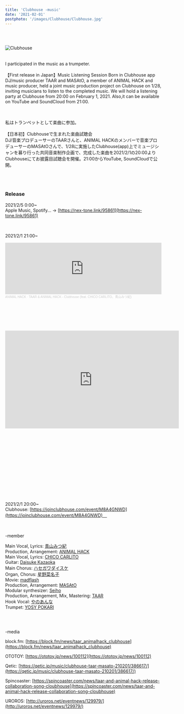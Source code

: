 ```yaml
---
title: 'Clubhouse -music'
date: '2021-02-01'
postphoto: '/images/Clubhouse/Clubhouse.jpg'
---
```

<br>
<br>

![Clubhouse](/images/Clubhouse/Clubhouse.jpg)
<br>
<br>
<br>
I participated in the music as a trumpeter.<br>
<br>
【First release in Japan】Music Listening Session Born in Clubhouse app <br>
DJ/music producer TAAR and MASAtO, a member of ANIMAL HACK and music producer, held a joint music production project on Clubhouse on 1/28, inviting musicians to listen to the completed music. We will hold a listening party at Clubhouse from 20:00 on February 1, 2021. Also,it can be available on YouTube and SoundCloud from 21:00.
<br>
<br>
<br>

私はトランペットとして楽曲に参加。<br>
<br>
【日本初】Clubhouseで生まれた楽曲試聴会　<br>
DJ/音楽プロデューサーのTAARさんと、ANIMAL HACKのメンバーで音楽プロデューサーのMASAtOさんで、1/28に実施したClubhouse(app)上でミュージシャンを募り行った共同音楽制作企画で、完成した楽曲を2021/2/1の20:00よりClubhouseにてお披露目試聴会を開催。21:00からYouTube, SoundCloudで公開。
<br>
<br>
<br>
<br>

### Release

2021/2/5 0:00~ <br>
Apple Music, Spotify... →  [https://nex-tone.link/95861](https://nex-tone.link/95861) <br>
<br>
<br>


2021/2/1 21:00~ <br>

<iframe width="100%" height="166" scrolling="no" frameborder="no" allow="autoplay" src="https://w.soundcloud.com/player/?url=https%3A//api.soundcloud.com/tracks/976124821&color=%23ff5500&auto_play=false&hide_related=false&show_comments=true&show_user=true&show_reposts=false&show_teaser=true"></iframe><div style="font-size: 10px; color: #cccccc;line-break: anywhere;word-break: normal;overflow: hidden;white-space: nowrap;text-overflow: ellipsis; font-family: Interstate,Lucida Grande,Lucida Sans Unicode,Lucida Sans,Garuda,Verdana,Tahoma,sans-serif;font-weight: 100;"><a href="https://soundcloud.com/animalhack" title="ANIMAL HACK" target="_blank" style="color: #cccccc; text-decoration: none;">ANIMAL HACK</a> · <a href="https://soundcloud.com/animalhack/clubhouse" title="TAAR &amp; ANIMAL HACK - Clubhouse (feat. CHICO CARLITO、青山みつ紀)" target="_blank" style="color: #cccccc; text-decoration: none;">TAAR &amp; ANIMAL HACK - Clubhouse (feat. CHICO CARLITO、青山みつ紀)</a></div> <br>

<br>
<br>
<br>
<br>
<br>



<iframe width="560" height="315" src="https://www.youtube-nocookie.com/embed/pQRvQdFv2YI" frameborder="0" allow="accelerometer; autoplay; clipboard-write; encrypted-media; gyroscope; picture-in-picture" allowfullscreen></iframe><br>

<br>
<br>
<br>
<br>
<br>
<br>
<br>
<br>
<br>
<br>
<br>
<br>
<br>

2021/2/1 20:00~ <br>
Clubhouse: [https://joinclubhouse.com/event/M8A4GNWD](https://joinclubhouse.com/event/M8A4GNWD)　<br>
<br>
<br>

-member <br>

Main Vocal, Lyrics: [青山みつ紀](https://www.instagram.com/mi2kiaoyama/) <br>
Production, Arrangement: [ANIMAL HACK](https://www.instagram.com/animalhack/) <br>
Main Vocal, Lyrics: [CHICO CARLITO](https://www.instagram.com/chicocarlito1993/) <br>
Guitar: [Daisuke Kazaoka](https://www.instagram.com/daisukekazaoka/) <br>
Main Chorus: [ハセガワダイスケ](https://www.instagram.com/hasenano/) <br>
Organ, Chorus: [星野菜名子](https://www.instagram.com/nanaco_7ch_/) <br>
Movie: [madflash](https://twitter.com/madflash) <br>
Production, Arrangement: [MASAtO](https://www.instagram.com/masato.anml) <br>
Modular synthesizer: [Seiho](https://www.instagram.com/seiho777/) <br>
Production, Arrangement, Mix, Mastering: [TAAR](https://www.instagram.com/taar88/) <br>
Hook Vocal: [やのあんな](https://www.instagram.com/anna_inthesea/) <br>
Trumpet: [YOSY POKARI](https://www.instagram.com/pokaryosy) <br>


<br>
<br>

-media <br>

block.fm: [https://block.fm/news/taar_animalhack_clubhouse](https://block.fm/news/taar_animalhack_clubhouse) <br>

OTOTOY: [https://ototoy.jp/news/100112](https://ototoy.jp/news/100112) <br>

Qetic: [https://qetic.jp/music/clubhouse-taar-masato-210201/386617/](https://qetic.jp/music/clubhouse-taar-masato-210201/386617/) <br>

Spincoaster: [https://spincoaster.com/news/taar-and-animal-hack-release-collaboration-song-cloubhouse](https://spincoaster.com/news/taar-and-animal-hack-release-collaboration-song-cloubhouse) <br>

UROROS: [http://uroros.net/eventnews/129979/](http://uroros.net/eventnews/129979/) <br>


<br>
<br>
<br>
<br>
<!-- 
#h1
##h2
###h3
####h4
#####h5
######h6
- brabra is list
**bold text**
_Italic_ or *Italic*

-->

<center>
© 2021 YOSY POKARI
</center>
<br>